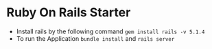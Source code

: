 # Ruby On Rails Starter 

* Install rails by the following command `gem install rails -v 5.1.4` 
* To run the Application `bundle install` and `rails server`
